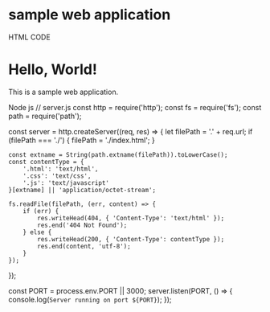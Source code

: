sample web application 
======================

HTML CODE

<!-- index.html -->
<!DOCTYPE html>
<html lang="en">
<head>
    <meta charset="UTF-8">
    <meta name="viewport" content="width=device-width, initial-scale=1.0">
    <title>Sample Web App</title>
    <link rel="stylesheet" href="styles.css">
</head>
<body>
    <h1>Hello, World!</h1>
    <p>This is a sample web application.</p>
    <script src="scripts.js"></script>
</body>
</html>

Node js
// server.js
const http = require('http');
const fs = require('fs');
const path = require('path');

const server = http.createServer((req, res) => {
    let filePath = '.' + req.url;
    if (filePath === './') {
        filePath = './index.html';
    }

    const extname = String(path.extname(filePath)).toLowerCase();
    const contentType = {
        '.html': 'text/html',
        '.css': 'text/css',
        '.js': 'text/javascript'
    }[extname] || 'application/octet-stream';

    fs.readFile(filePath, (err, content) => {
        if (err) {
            res.writeHead(404, { 'Content-Type': 'text/html' });
            res.end('404 Not Found');
        } else {
            res.writeHead(200, { 'Content-Type': contentType });
            res.end(content, 'utf-8');
        }
    });
});

const PORT = process.env.PORT || 3000;
server.listen(PORT, () => {
    console.log(`Server running on port ${PORT}`);
});


